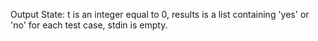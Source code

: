Output State: t is an integer equal to 0, results is a list containing 'yes' or 'no' for each test case, stdin is empty.